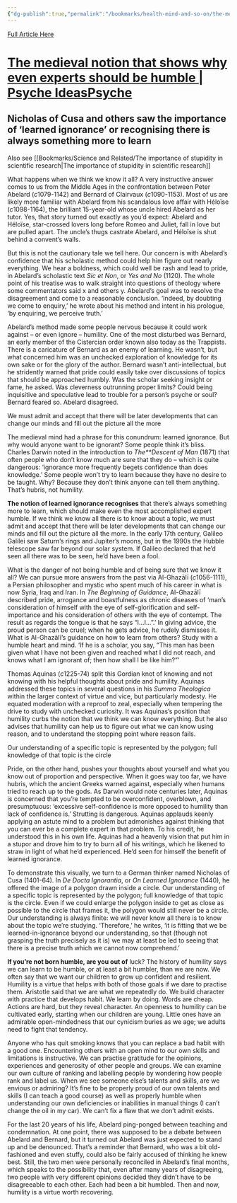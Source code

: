 ```yaml
---
{"dg-publish":true,"permalink":"/bookmarks/health-mind-and-so-on/the-medieval-notion-that-shows-why-even-experts-should-be-humble/","tags":["ideas","mind","understanding"]}
---
```



[Full Article Here](https://psyche.co/ideas/the-medieval-notion-that-shows-why-even-experts-should-be-humble)

# [The medieval notion that shows why even experts should be humble | Psyche IdeasPsyche](https://psyche.co/ideas/the-medieval-notion-that-shows-why-even-experts-should-be-humble)

## Nicholas of Cusa and others saw the importance of ‘learned ignorance’ or recognising there is always something more to learn

Also see [[Bookmarks/Science and Related/The importance of stupidity in scientific research\|The importance of stupidity in scientific research]]

What happens when we think we know it all? A very instructive answer comes to us from the Middle Ages in the confrontation between Peter Abelard (*c*1079-1142) and Bernard of Clairvaux (*c*1090-1153). Most of us are likely more familiar with Abelard from his scandalous love affair with Héloïse (*c*1098-1164), the brilliant 15-year-old whose uncle hired Abelard as her tutor. Yes, that story turned out exactly as you’d expect: Abelard and Héloïse, star-crossed lovers long before Romeo and Juliet, fall in love but are pulled apart. The uncle’s thugs castrate Abelard, and Héloïse is shut behind a convent’s walls.

But this is not the cautionary tale we tell here. Our concern is with Abelard’s confidence that his scholastic method could help him figure out nearly everything. We hear a boldness, which could well be rash and lead to pride, in Abelard’s scholastic text _Sic et Non_, or _Yes and No_ (1120). The whole point of his treatise was to walk straight into questions of theology where some commentators said x and others y. Abelard’s goal was to resolve the disagreement and come to a reasonable conclusion. ‘Indeed, by doubting we come to enquiry,’ he wrote about his method and intent in his prologue, ‘by enquiring, we perceive truth.’

Abelard’s method made some people nervous because it could work against – or even ignore – humility. One of the most disturbed was Bernard, an early member of the Cistercian order known also today as the Trappists. There is a caricature of Bernard as an enemy of learning. He wasn’t, but what concerned him was an unchecked exploration of knowledge for its own sake or for the glory of the author. Bernard wasn’t anti-intellectual, but he stridently warned that pride could easily take over discussions of topics that should be approached humbly. Was the scholar seeking insight or fame, he asked. Was cleverness outrunning proper limits? Could being inquisitive and speculative lead to trouble for a person’s psyche or soul? Bernard feared so. Abelard disagreed.

We must admit and accept that there will be later developments that can change our minds and fill out the picture all the more

The medieval mind had a phrase for this conundrum: learned ignorance. But why would anyone want to be ignorant? Some people think it’s bliss. Charles Darwin noted in the introduction to _The\*\*Descent of Man_ (1871) that often people who don’t know much are sure that they do – which is quite dangerous: ‘ignorance more frequently begets confidence than does knowledge.’ Some people won’t try to learn because they have no desire to be taught. Why? Because they don’t think anyone can tell them anything. That’s hubris, not humility.

**The notion of learned ignorance recognises** that there’s always something more to learn, which should make even the most accomplished expert humble. If we think we know all there is to know about a topic, we must admit and accept that there will be later developments that can change our minds and fill out the picture all the more. In the early 17th century, Galileo Galilei saw Saturn’s rings and Jupiter’s moons, but in the 1990s the Hubble telescope saw far beyond our solar system. If Galileo declared that he’d seen all there was to be seen, he’d have been a fool.

What is the danger of not being humble and of being sure that we know it all? We can pursue more answers from the past via Al-Ghazālī (*c*1056-1111), a Persian philosopher and mystic who spent much of his career in what is now Syria, Iraq and Iran. In _The Beginning of Guidance_, Al-Ghazālī described pride, arrogance and boastfulness as chronic diseases of ‘man’s consideration of himself with the eye of self-glorification and self-importance and his consideration of others with the eye of contempt. The result as regards the tongue is that he says “I…I…”.’ In giving advice, the proud person can be cruel; when he gets advice, he rudely dismisses it. What is Al-Ghazālī’s guidance on how to learn from others? Study with a humble heart and mind. ‘If he is a scholar, you say, “This man has been given what I have not been given and reached what I did not reach, and knows what I am ignorant of; then how shall I be like him?”’

Thomas Aquinas (*c*1225-74) split this Gordian knot of knowing and not knowing with his helpful thoughts about pride and humility. Aquinas addressed these topics in several questions in his _Summa Theologica_ within the larger context of virtue and vice, but particularly modesty. He equated moderation with a reproof to zeal, especially when tempering the drive to study with unchecked curiosity. It was Aquinas’s position that humility curbs the notion that we think we can know everything. But he also advises that humility can help us to figure out what we can know using reason, and to understand the stopping point where reason fails.

Our understanding of a specific topic is represented by the polygon; full knowledge of that topic is the circle

Pride, on the other hand, pushes your thoughts about yourself and what you know out of proportion and perspective. When it goes way too far, we have hubris, which the ancient Greeks warned against, especially when humans tried to reach up to the gods. As Darwin would note centuries later, Aquinas is concerned that you’re tempted to be overconfident, overblown, and presumptuous: ‘excessive self-confidence is more opposed to humility than lack of confidence is.’ Strutting is dangerous. Aquinas applauds keenly applying an astute mind to a problem but admonishes against thinking that you can ever be a complete expert in that problem. To his credit, he understood this in his own life. Aquinas had a heavenly vision that put him in a stupor and drove him to try to burn all of his writings, which he likened to straw in light of what he’d experienced. He’d seen for himself the benefit of learned ignorance.

To demonstrate this visually, we turn to a German thinker named Nicholas of Cusa (1401-64). In _De Docta Ignorantia_, or _On Learned Ignorance_ (1440), he offered the image of a polygon drawn inside a circle. Our understanding of a specific topic is represented by the polygon; full knowledge of that topic is the circle. Even if we could enlarge the polygon inside to get as close as possible to the circle that frames it, the polygon would still never be a circle. Our understanding is always finite: we will never know all there is to know about the topic we’re studying. ‘Therefore,’ he writes, ‘it is fitting that we be learned-in-ignorance beyond our understanding, so that (though not grasping the truth precisely as it is) we may at least be led to seeing that there is a precise truth which we cannot now comprehend.’

**If you’re not born humble, are you out of** luck? The history of humility says we can learn to be humble, or at least a bit humbler, than we are now. We often say that we want our children to grow up confident and resilient. Humility is a virtue that helps with both of those goals if we dare to practise them. Aristotle said that we are what we repeatedly do. We build character with practice that develops habit. We learn by doing. Words are cheap. Actions are hard, but they reveal character. An openness to humility can be cultivated early, starting when our children are young. Little ones have an admirable open-mindedness that our cynicism buries as we age; we adults need to fight that tendency.

Anyone who has quit smoking knows that you can replace a bad habit with a good one. Encountering others with an open mind to our own skills and limitations is instructive. We can practise gratitude for the opinions, experiences and generosity of other people and groups. We can examine our own culture of ranking and labelling people by wondering how people rank and label us. When we see someone else’s talents and skills, are we envious or admiring? It’s fine to be properly proud of our own talents and skills (I can teach a good course) as well as properly humble when understanding our own deficiencies or inabilities in manual things (I can’t change the oil in my car). We can’t fix a flaw that we don’t admit exists.

For the last 20 years of his life, Abelard ping-ponged between teaching and condemnation. At one point, there was supposed to be a debate between Abelard and Bernard, but it turned out Abelard was just expected to stand up and be denounced. That’s a reminder that Bernard, who was a bit old-fashioned and even stuffy, could also be fairly accused of thinking he knew best. Still, the two men were personally reconciled in Abelard’s final months, which speaks to the possibility that, even after many years of disagreeing, two people with very different opinions decided they didn’t have to be disagreeable to each other. Each had been a bit humbled. Then and now, humility is a virtue worth recovering.
